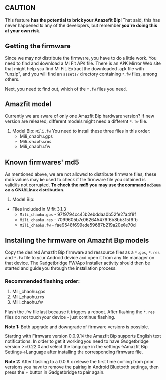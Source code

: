 ## CAUTION
This feature **has the potential to brick your Anazefit Bip**! That said, this has never happened to any of the developers, but remember **you're doing this at your own risk**.

## Getting the firmware
Since we may not distribute the firmware, you have to do a little work. You need to find and download a Mi Fit APK file. There is an APK Mirror Web site that might help you find Mi Fit. Extract the downloaded .apk file with "unzip", and you will find an `assets/` directory containing `*.fw` files, among others.

Next, you need to find out, which of the `*.fw` files you need.

## Amazfit model
Currently we are aware of only one Amazfit Bip hardware version? If new version are released, different models might need a different `*.fw` file.

1. Model Bip: `Mili.fw`
   You need to install these three files in this order:
   * Mili_chaohu.gps
   * Mili_chaohu.res
   * Mili_chaohu.fw


## Known firmwares' md5
As mentioned above, we are not allowed to distribute firmware files, these md5 values may be used to check if the firmware file you obtained is valid/is not corrupted.
**To check the md5 you may use the command `md5sum` on a GNU/Linux distribution.**

1. Model Bip: 
 * Files included in Mifit 3.1.3
   * `Mili_chaohu.gps` - 97f9794cc46b2ebddaa0b52fe27a4f8f
   * `Mili_chaohu.res` - 7099605b7e062645476f6b8bb815f6fb
   * `Mili_chaohu.fw`  - fae9548f699ede59687b219a20e6e70d

## Installing the firmware on Amazfit Bip models
Copy the desired Amazfit Bip firmware and ressource files as a `*.gps`, `*.res` and `*.fw` file to your Android device and open it from any file manager on that device. The Gadgetbridge FW/App Installer activity should then be started and guide you through the installation process.

### Recommended flashing order:
1. Mili_chaohu.gps
1. Mili_chaohu.res
1. Mili_chaohu.fw

Flash the .fw file last because it triggers a reboot. After flashing the `*.res` files do not touch your device - just continue flashing.

**Note 1:** Both upgrade and downgrade of firmware versions is possible.

Starting with Firmware version 0.0.9.14 the Amazfit Bip supports English text notifications. In order to get it working you need to have Gadgetbridge version >=0.22.0 and select the language in the settings->Amazfit Bip Settings->Language  after installing the corresponding firmware file.

**Note 2:** After flashing to a 0.0.9.x release the first time coming from prior versions you have to remove the pairing in Android Bluetooth settings, then press the + button in Gadgetbridge to pair again.